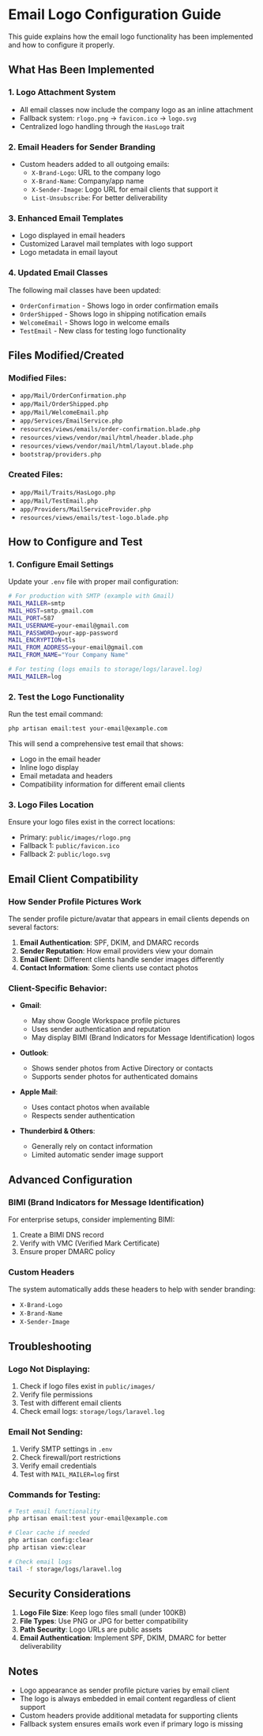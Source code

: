 # Email Logo Configuration Guide

This guide explains how the email logo functionality has been implemented and how to configure it properly.

## What Has Been Implemented

### 1. Logo Attachment System
- All email classes now include the company logo as an inline attachment
- Fallback system: `rlogo.png` → `favicon.ico` → `logo.svg`
- Centralized logo handling through the `HasLogo` trait

### 2. Email Headers for Sender Branding
- Custom headers added to all outgoing emails:
  - `X-Brand-Logo`: URL to the company logo
  - `X-Brand-Name`: Company/app name
  - `X-Sender-Image`: Logo URL for email clients that support it
  - `List-Unsubscribe`: For better deliverability

### 3. Enhanced Email Templates
- Logo displayed in email headers
- Customized Laravel mail templates with logo support
- Logo metadata in email layout

### 4. Updated Email Classes
The following mail classes have been updated:
- `OrderConfirmation` - Shows logo in order confirmation emails
- `OrderShipped` - Shows logo in shipping notification emails  
- `WelcomeEmail` - Shows logo in welcome emails
- `TestEmail` - New class for testing logo functionality

## Files Modified/Created

### Modified Files:
- `app/Mail/OrderConfirmation.php`
- `app/Mail/OrderShipped.php`
- `app/Mail/WelcomeEmail.php`
- `app/Services/EmailService.php`
- `resources/views/emails/order-confirmation.blade.php`
- `resources/views/vendor/mail/html/header.blade.php`
- `resources/views/vendor/mail/html/layout.blade.php`
- `bootstrap/providers.php`

### Created Files:
- `app/Mail/Traits/HasLogo.php`
- `app/Mail/TestEmail.php`
- `app/Providers/MailServiceProvider.php`
- `resources/views/emails/test-logo.blade.php`

## How to Configure and Test

### 1. Configure Email Settings
Update your `.env` file with proper mail configuration:

```bash
# For production with SMTP (example with Gmail)
MAIL_MAILER=smtp
MAIL_HOST=smtp.gmail.com
MAIL_PORT=587
MAIL_USERNAME=your-email@gmail.com
MAIL_PASSWORD=your-app-password
MAIL_ENCRYPTION=tls
MAIL_FROM_ADDRESS=your-email@gmail.com
MAIL_FROM_NAME="Your Company Name"

# For testing (logs emails to storage/logs/laravel.log)
MAIL_MAILER=log
```

### 2. Test the Logo Functionality

Run the test email command:
```bash
php artisan email:test your-email@example.com
```

This will send a comprehensive test email that shows:
- Logo in the email header
- Inline logo display
- Email metadata and headers
- Compatibility information for different email clients

### 3. Logo Files Location
Ensure your logo files exist in the correct locations:
- Primary: `public/images/rlogo.png`
- Fallback 1: `public/favicon.ico`
- Fallback 2: `public/logo.svg`

## Email Client Compatibility

### How Sender Profile Pictures Work

The sender profile picture/avatar that appears in email clients depends on several factors:

1. **Email Authentication**: SPF, DKIM, and DMARC records
2. **Sender Reputation**: How email providers view your domain
3. **Email Client**: Different clients handle sender images differently
4. **Contact Information**: Some clients use contact photos

### Client-Specific Behavior:

- **Gmail**: 
  - May show Google Workspace profile pictures
  - Uses sender authentication and reputation
  - May display BIMI (Brand Indicators for Message Identification) logos

- **Outlook**:
  - Shows sender photos from Active Directory or contacts
  - Supports sender photos for authenticated domains

- **Apple Mail**:
  - Uses contact photos when available
  - Respects sender authentication

- **Thunderbird & Others**:
  - Generally rely on contact information
  - Limited automatic sender image support

## Advanced Configuration

### BIMI (Brand Indicators for Message Identification)
For enterprise setups, consider implementing BIMI:
1. Create a BIMI DNS record
2. Verify with VMC (Verified Mark Certificate)
3. Ensure proper DMARC policy

### Custom Headers
The system automatically adds these headers to help with sender branding:
- `X-Brand-Logo`
- `X-Brand-Name`
- `X-Sender-Image`

## Troubleshooting

### Logo Not Displaying:
1. Check if logo files exist in `public/images/`
2. Verify file permissions
3. Test with different email clients
4. Check email logs: `storage/logs/laravel.log`

### Email Not Sending:
1. Verify SMTP settings in `.env`
2. Check firewall/port restrictions
3. Verify email credentials
4. Test with `MAIL_MAILER=log` first

### Commands for Testing:
```bash
# Test email functionality
php artisan email:test your-email@example.com

# Clear cache if needed
php artisan config:clear
php artisan view:clear

# Check email logs
tail -f storage/logs/laravel.log
```

## Security Considerations

1. **Logo File Size**: Keep logo files small (under 100KB)
2. **File Types**: Use PNG or JPG for better compatibility
3. **Path Security**: Logo URLs are public assets
4. **Email Authentication**: Implement SPF, DKIM, DMARC for better deliverability

## Notes

- Logo appearance as sender profile picture varies by email client
- The logo is always embedded in email content regardless of client support
- Custom headers provide additional metadata for supporting clients
- Fallback system ensures emails work even if primary logo is missing
